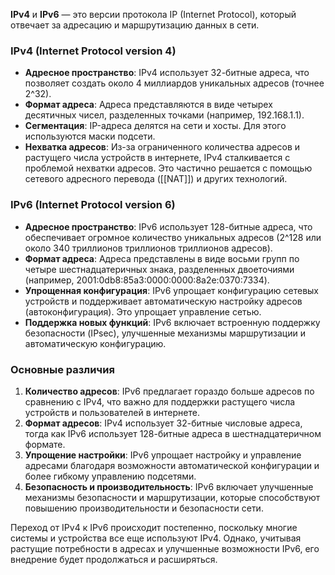 **IPv4** и **IPv6** — это версии протокола IP (Internet Protocol), который отвечает за адресацию и маршрутизацию данных в сети.

### IPv4 (Internet Protocol version 4)
- **Адресное пространство**: IPv4 использует 32-битные адреса, что позволяет создать около 4 миллиардов уникальных адресов (точнее 2^32).
- **Формат адреса**: Адреса представляются в виде четырех десятичных чисел, разделенных точками (например, 192.168.1.1).
- **Сегментация**: IP-адреса делятся на сети и хосты. Для этого используются маски подсети.
- **Нехватка адресов**: Из-за ограниченного количества адресов и растущего числа устройств в интернете, IPv4 сталкивается с проблемой нехватки адресов. Это частично решается с помощью сетевого адресного перевода ([[NAT]]) и других технологий.

### IPv6 (Internet Protocol version 6)
- **Адресное пространство**: IPv6 использует 128-битные адреса, что обеспечивает огромное количество уникальных адресов (2^128 или около 340 триллионов триллионов триллионов адресов).
- **Формат адреса**: Адреса представлены в виде восьми групп по четыре шестнадцатеричных знака, разделенных двоеточиями (например, 2001:0db8:85a3:0000:0000:8a2e:0370:7334).
- **Упрощенная конфигурация**: IPv6 упрощает конфигурацию сетевых устройств и поддерживает автоматическую настройку адресов (автоконфигурация). Это упрощает управление сетью.
- **Поддержка новых функций**: IPv6 включает встроенную поддержку безопасности (IPsec), улучшенные механизмы маршрутизации и автоматическую конфигурацию.

### Основные различия
1. **Количество адресов**: IPv6 предлагает гораздо больше адресов по сравнению с IPv4, что важно для поддержки растущего числа устройств и пользователей в интернете.
2. **Формат адресов**: IPv4 использует 32-битные числовые адреса, тогда как IPv6 использует 128-битные адреса в шестнадцатеричном формате.
3. **Упрощение настройки**: IPv6 упрощает настройку и управление адресами благодаря возможности автоматической конфигурации и более гибкому управлению подсетями.
4. **Безопасность и производительность**: IPv6 включает улучшенные механизмы безопасности и маршрутизации, которые способствуют повышению производительности и безопасности сети.

Переход от IPv4 к IPv6 происходит постепенно, поскольку многие системы и устройства все еще используют IPv4. Однако, учитывая растущие потребности в адресах и улучшенные возможности IPv6, его внедрение будет продолжаться и расширяться.